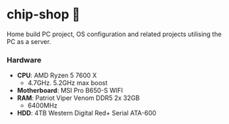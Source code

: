 # chip-shop 🍟
Home build PC project, OS configuration and related projects utilising the PC as a server.

### Hardware
- **CPU**: AMD Ryzen 5 7600 X
  - 4.7GHz. 5.2GHz max boost
- **Motherboard**: MSI Pro B650-S WIFI
- **RAM**: Patriot Viper Venom DDR5 2x 32GB
  - 6400MHz
- **HDD**:  4TB Western Digital Red+ Serial ATA-600

